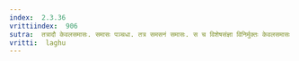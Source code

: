 ```yaml
---
index:  2.3.36
vrittiindex:  906
sutra:  तत्रादौ केवलसमासः. समासः पञ्चधा. तत्र समसनं समासः. स च विशेषसंज्ञा विनिर्मुक्तः केवलसमासः प्रथमः 1 प्रायेण पूर्वपदार्थप्रधानोऽव्ययीभावो द्वितीयः 2 प्रायेणोत्तरपदार्थप्रधानस्तत्पुरुषस्तृतीयः तत्पुरुषभेदः कर्मधारयः. कर्मधारयभेदो द्विगुः 3 प्रायेणान्यपदार्थप्रधानो बहुव्रीहिश्चतुर्थः 4 प्रायेणोभयपदार्थप्रधानो द्वन्द्वः पञ्चमः 5
vritti:  laghu 
---
```




